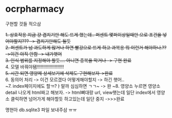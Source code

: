 # ocrpharmacy

구현할 것들 적으삼

~~1. 상호작용 지금 걍 겹치기만 해도 뜨게 했는데.. 퍼센트 몇퍼이상일때만 으로 조건을 넣어야할지??? -> 겹치기만해도 될듯~~  
~~2. 퍼센트가 넘 과도하게 많거나 하면 빨강으로 뜨게 하고 과복용 뭐 이런거 해야하나.?? ->이건 아직 안함 -> 내가햇어~~  
~~3. 인식 범위를 지정해야 할듯.... 아니면 중복을 막거나 -> 구현 완료~~  
4. 모델 바꿔야됌!!!!!!!!!!!!!!!!!!!!!  
~~5. 시간 되면 영양제 상세보기에 삭제도 구현해보자->완료~~  
6. 동의어 처리 -> 이건 모르겠다 어떻게해야할지 -> 하긴 햇어..  
~7. index페이지에도 할ㄲ?ㅏ말까 심심하면 ㄱㄱ~ -> 완
~8. 영양소 누르면 영양소 detail 나오게 html짜고 해보자. -> html뼈대랑 url, view햇는데 일단 index에서 영양소 클릭하면 넘어가게 해야할듯 하고있는데 일단 중지 ->>>완료

명현아 db.sqlite3 파일 보내주삼 ㅠㅠ

